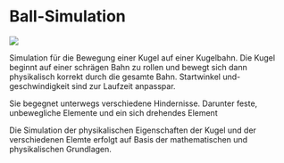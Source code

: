 # Ball-Simulation


![]([https://github.com/dome385/mitarbeiterliste/blob/main/recording.gif)

Simulation für die Bewegung einer Kugel auf einer Kugelbahn.
Die Kugel beginnt auf einer schrägen Bahn zu rollen und bewegt sich dann physikalisch korrekt durch die gesamte Bahn.
Startwinkel und- geschwindigkeit sind zur Laufzeit anpasspar.

Sie begegnet unterwegs verschiedene Hindernisse. Darunter feste, unbewegliche Elemente und ein sich drehendes Element


Die Simulation der physikalischen Eigenschaften der Kugel und der verschiedenen Elemte erfolgt auf Basis der mathematischen und physikalischen Grundlagen.
